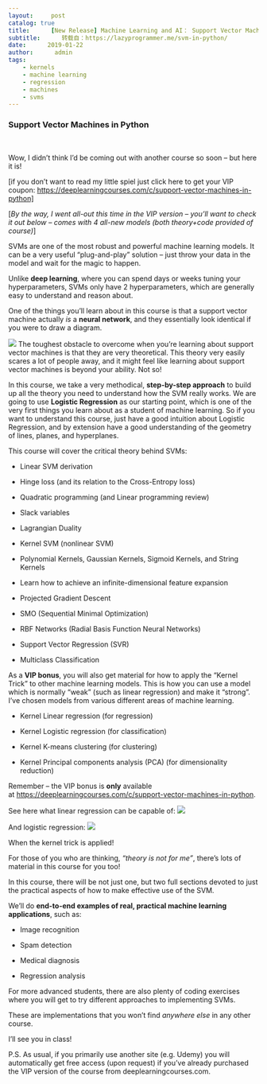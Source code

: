 ```yaml
---
layout:     post
catalog: true
title:      [New Release] Machine Learning and AI： Support Vector Machines in Python
subtitle:      转载自：https://lazyprogrammer.me/svm-in-python/
date:      2019-01-22
author:      admin
tags:
    - kernels
    - machine learning
    - regression
    - machines
    - svms
---
```


### Support Vector Machines in Python

 

Wow, I didn’t think I’d be coming out with another course so soon – but here it is!

[if you don’t want to read my little spiel just click here to get your VIP coupon: https://deeplearningcourses.com/c/support-vector-machines-in-python]

[*By the way, I went all-out this time in the VIP version – you’ll want to check it out below – comes with 4 all-new models (both theory+code provided of course)*]

SVMs are one of the most robust and powerful machine learning models. It can be a very useful “plug-and-play” solution – just throw your data in the model and wait for the magic to happen.

Unlike **deep learning**, where you can spend days or weeks tuning your hyperparameters, SVMs only have 2 hyperparameters, which are generally easy to understand and reason about.

One of the things you’ll learn about in this course is that a support vector machine actually *is* a **neural network**, and they essentially look identical if you were to draw a diagram.

![](https://gallery.mailchimp.com/52d5a5e90a23f60980cb493e1/images/75e71660-30ff-4b5c-8344-f88d00063902.png)
The toughest obstacle to overcome when you’re learning about support vector machines is that they are very theoretical. This theory very easily scares a lot of people away, and it might feel like learning about support vector machines is beyond your ability. Not so!

In this course, we take a very methodical, **step-by-step approach** to build up all the theory you need to understand how the SVM really works. We are going to use **Logistic Regression** as our starting point, which is one of the very first things you learn about as a student of machine learning. So if you want to understand this course, just have a good intuition about Logistic Regression, and by extension have a good understanding of the geometry of lines, planes, and hyperplanes.

This course will cover the critical theory behind SVMs:

- Linear SVM derivation

- Hinge loss (and its relation to the Cross-Entropy loss)

- Quadratic programming (and Linear programming review)

- Slack variables

- Lagrangian Duality

- Kernel SVM (nonlinear SVM)

- Polynomial Kernels, Gaussian Kernels, Sigmoid Kernels, and String Kernels

- Learn how to achieve an infinite-dimensional feature expansion

- Projected Gradient Descent

- SMO (Sequential Minimal Optimization)

- RBF Networks (Radial Basis Function Neural Networks)

- Support Vector Regression (SVR)

- Multiclass Classification


As a **VIP bonus**, you will also get material for how to apply the “Kernel Trick” to other machine learning models. This is how you can use a model which is normally “weak” (such as linear regression) and make it “strong”. I’ve chosen models from various different areas of machine learning.

- Kernel Linear regression (for regression)

- Kernel Logistic regression (for classification)

- Kernel K-means clustering (for clustering)

- Kernel Principal components analysis (PCA) (for dimensionality reduction)


Remember – the VIP bonus is **only** available at https://deeplearningcourses.com/c/support-vector-machines-in-python.

See here what linear regression can be capable of:
![](https://i.imgur.com/zJK00Ov.png)


And logistic regression:
![](https://i.imgur.com/HdNCeMN.png)


When the kernel trick is applied!

For those of you who are thinking, *“theory is not for me”*, there’s lots of material in this course for you too!

In this course, there will be not just one, but two full sections devoted to just the practical aspects of how to make effective use of the SVM.

We’ll do **end-to-end examples of real, practical machine learning applications**, such as:

- Image recognition

- Spam detection

- Medical diagnosis

- Regression analysis


For more advanced students, there are also plenty of coding exercises where you will get to try different approaches to implementing SVMs.

These are implementations that you won’t find *anywhere else* in any other course.

I’ll see you in class!

P.S. As usual, if you primarily use another site (e.g. Udemy) you will automatically get free access (upon request) if you’ve already purchased the VIP version of the course from deeplearningcourses.com.
